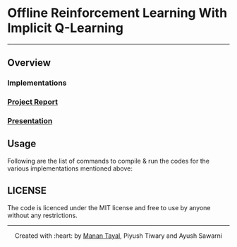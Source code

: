 # Offline Reinforcement Learning With Implicit Q-Learning

***

## Overview


### Implementations 



### [Project Report]()

### [Presentation]()

## Usage

Following are the list of commands to compile \& run the codes for the various implementations mentioned above:


## LICENSE

The code is licenced under the MIT license and free to use by anyone without any restrictions.

***

<p align='center'>Created with :heart: by <a href="https://github.com/tayalmanan28">Manan Tayal</a>, Piyush Tiwary and Ayush Sawarni </p>
